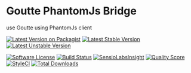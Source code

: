 # Goutte PhantomJs Bridge
use Goutte using PhantomJs client

[![Latest Version on Packagist](https://img.shields.io/packagist/v/ByTIC/goutte-phantomjs-bridge.svg?style=flat-square)](https://packagist.org/packages/ByTIC/goutte-phantomjs-bridge)
[![Latest Stable Version](https://poser.pugx.org/ByTIC/goutte-phantomjs-bridge/v/stable)](https://packagist.org/packages/ByTIC/goutte-phantomjs-bridge)
[![Latest Unstable Version](https://poser.pugx.org/ByTIC/goutte-phantomjs-bridge/v/unstable)](https://packagist.org/packages/ByTIC/goutte-phantomjs-bridge)

[![Software License](https://img.shields.io/badge/license-MIT-brightgreen.svg?style=flat-square)](LICENSE)
[![Build Status](https://img.shields.io/travis/ByTIC/goutte-phantomjs-bridge/master.svg?style=flat-square)](https://travis-ci.org/ByTIC/goutte-phantomjs-bridge)
[![SensioLabsInsight](https://insight.sensiolabs.com/projects/f8016d1b-b3df-4a00-8978-eed53709e13f/mini.png)](https://insight.sensiolabs.com/projects/f8016d1b-b3df-4a00-8978-eed53709e13f)
[![Quality Score](https://img.shields.io/scrutinizer/g/ByTIC/goutte-phantomjs-bridge.svg?style=flat-square)](https://scrutinizer-ci.com/g/ByTIC/goutte-phantomjs-bridge)
[![StyleCI](https://styleci.io/repos/116179375/shield?branch=master)](https://styleci.io/repos/116179375)
[![Total Downloads](https://img.shields.io/packagist/dt/ByTIC/goutte-phantomjs-bridge.svg?style=flat-square)](https://packagist.org/packages/ByTIC/goutte-phantomjs-bridge)

